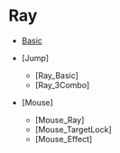 #  Ray
- [Basic](Ray1.md)


- [Jump]
    * [Ray_Basic]
    * [Ray_3Combo]
- [Mouse]
    * [Mouse_Ray]
    * [Mouse_TargetLock]
    * [Mouse_Effect]
